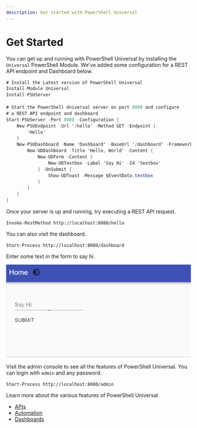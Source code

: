 ```yaml
---
description: Get started with PowerShell Universal
---
```


# Get Started

You can get up and running with PowerShell Universal by installing the `Universal` PowerShell Module. We've added some configuration for a REST API endpoint and Dashboard below. 

```csharp
# Install the Latest version of PowerShell Universal
Install-Module Universal
Install-PSUServer 

# Start the PowerShell Universal server on port 8080 and configure
# a REST API endpoint and dashboard
Start-PSUServer -Port 8080 -Configuration {
    New-PSUEndpoint -Url '/hello' -Method GET -Endpoint {
        'Hello'
    }
    New-PSUDashboard -Name 'Dashboard' -BaseUrl '/dashboard' -Framework 'UniversalDashboard:Latest' -Content {
        New-UDDashboard -Title 'Hello, World' -Content {
            New-UDForm -Content {
                New-UDTextbox -Label 'Say Hi' -Id 'textbox'
            } -OnSubmit {
                Show-UDToast -Message $EventData.textbox
            }
        }
    }
}
```

Once your server is up and running, try executing a REST API request.

```text
Invoke-RestMethod http://localhost:8080/hello
```

You can also visit the dashboard.

```text
Start-Process http://localhost:8080/dashboard
```

Enter some text in the form to say hi. 

![](../.gitbook/assets/hello.gif)

Visit the admin console to see all the features of PowerShell Universal. You can login with `admin` and any password. 

```text
Start-Process http://localhost:8080/admin
```

Learn more about the various features of PowerShell Universal

* [APIs](../api/about.md)
* [Automation](../automation/about.md)
* [Dashboards](../dashboard/about.md)

